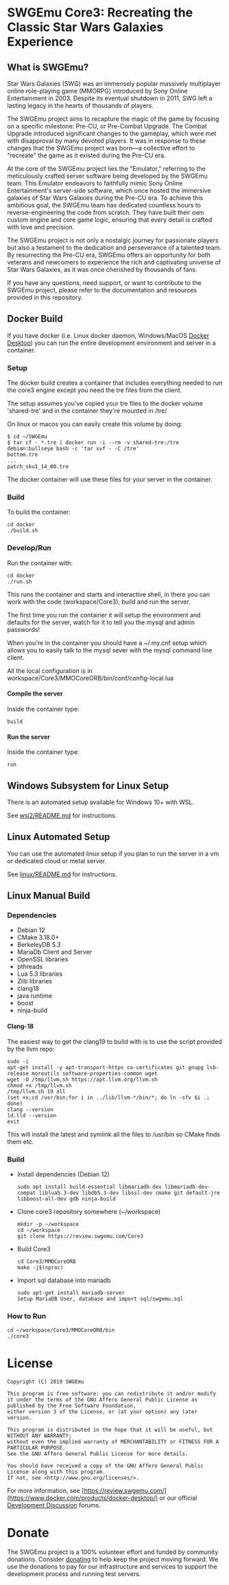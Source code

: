 # SWGEmu Core3: Recreating the Classic Star Wars Galaxies Experience

## What is SWGEmu?

Star Wars Galaxies (SWG) was an immensely popular massively multiplayer online role-playing game (MMORPG) introduced by Sony Online Entertainment in 2003. Despite its eventual shutdown in 2011, SWG left a lasting legacy in the hearts of thousands of players.

The SWGEmu project aims to recapture the magic of the game by focusing on a specific milestone: Pre-CU, or Pre-Combat Upgrade. The Combat Upgrade introduced significant changes to the gameplay, which were met with disapproval by many devoted players. It was in response to these changes that the SWGEmu project was born—a collective effort to "recreate" the game as it existed during the Pre-CU era.

At the core of the SWGEmu project lies the "Emulator," referring to the meticulously crafted server software being developed by the SWGEmu team. This Emulator endeavors to faithfully mimic Sony Online Entertainment's server-side software, which once hosted the immersive galaxies of Star Wars Galaxies during the Pre-CU era. To achieve this ambitious goal, the SWGEmu team has dedicated countless hours to reverse-engineering the code from scratch. They have built their own custom engine and core game logic, ensuring that every detail is crafted with love and precision.

The SWGEmu project is not only a nostalgic journey for passionate players but also a testament to the dedication and perseverance of a talented team. By resurrecting the Pre-CU era, SWGEmu offers an opportunity for both veterans and newcomers to experience the rich and captivating universe of Star Wars Galaxies, as it was once cherished by thousands of fans.

If you have any questions, need support, or want to contribute to the SWGEmu project, please refer to the documentation and resources provided in this repository.

## Docker Build

If you have docker (i.e. Linux docker daemon, Windows/MacOS [Docker Desktop](https://www.docker.com/products/docker-desktop/)) you can run the entire development environment and server in a container.

### Setup

The docker build creates a container that includes everything needed to run the core3 engine except you need the tre files from the client.

The setup assumes you've copied your tre files to the docker volume 'shared-tre' and in the container they're mounted in /tre/

On linux or macos you can easily create this volume by doing:

```
$ cd ~/SWGEmu
$ tar cf - *.tre | docker run -i --rm -v shared-tre:/tre debian:bullseye bash -c 'tar xvf - -C /tre'
bottom.tre
...
patch_sku1_14_00.tre
```

The docker container will use these files for your server in the container.

### Build

To build the container:

```
cd docker
./build.sh
```

### Develop/Run

Run the container with:

```
cd docker
./run.sh
```

This runs the container and starts and interactive shell, in there you can work with the code (workspace/Core3), build and run the server.

The first time you run the container it will setup the environment and defaults for the server, watch for it to tell you the mysql and admin passwords!

When you're in the container you should have a ~/.my.cnf setup which allows you to easily talk to the mysql sever with the mysql command line client.

All the local configuration is in workspace/Core3/MMOCoreORB/bin/conf/config-local.lua

#### Compile the server

Inside the container type:

```
build
```

#### Run the server

Inside the container type:

```
run
```

## Windows Subsystem for Linux Setup

There is an automated setup available for Windows 10+ with WSL.

See [wsl2/README.md](wsl2/README.md) for instructions.

## Linux Automated Setup

You can use the automated linux setup if you plan to run the server in a vm or dedicated cloud or metal server.

See [linux/README.md](linux/README.md) for instructions.

## Linux Manual Build

### Dependencies
  * Debian 12
  * CMake 3.18.0+
  * BerkeleyDB 5.3
  * MariaDb Client and Server
  * OpenSSL libraries
  * pthreads
  * Lua 5.3 libraries
  * Zlib libraries
  * clang18
  * java runtime
  * boost
  * ninja-build

#### Clang-18

The easiest way to get the clang19 to build with is to use the script provided by the llvm repo:

```
sudo -i
apt-get install -y apt-transport-https ca-certificates git gnupg lsb-release moreutils software-properties-common wget
wget -O /tmp/llvm.sh https://apt.llvm.org/llvm.sh
chmod +x /tmp/llvm.sh
/tmp/llvm.sh 19 all
(set +x;cd /usr/bin;for i in ../lib/llvm-*/bin/*; do ln -sfv $i .; done)
clang --version
ld.lld --version
exit
```

This will install the latest and symlink all the files to /usr/bin so CMake finds them etc.

### Build

  * Install dependencies (Debian 12)

        sudo apt install build-essential libmariadb-dev libmariadb-dev-compat liblua5.3-dev libdb5.3-dev libssl-dev cmake git default-jre libboost-all-dev gdb ninja-build

  * Clone core3 repository somewhere  (~/workspace)

        mkdir -p ~/workspace
        cd ~/workspace
        git clone https://review.swgemu.com/Core3

  * Build Core3

        cd Core3/MMOCoreORB
        make -j$(nproc)

  * Import sql database into mariadb

        sudo apt-get install mariadb-server
        Setup MariaDB User, database and import sql/swgemu.sql

### How to Run

    cd ~/workspace/Core3/MMOCoreORB/bin
    ./core3

# License

    Copyright (C) 2019 SWGEmu

    This program is free software: you can redistribute it and/or modify
    it under the terms of the GNU Affero General Public License as published by the Free Software Foundation,
    either version 3 of the License, or (at your option) any later version.

    This program is distributed in the hope that it will be useful, but WITHOUT ANY WARRANTY;
    without even the implied warranty of MERCHANTABILITY or FITNESS FOR A PARTICULAR PURPOSE.
    See the GNU Affero General Public License for more details.

    You should have received a copy of the GNU Affero General Public License along with this program.
    If not, see <http://www.gnu.org/licenses/>.

For more information, see [https://review.swgemu.com/](https://www.docker.com/products/docker-desktop/) or our official [Development Discussion](https://www.swgemu.com/forums/forumdisplay.php?f=10) forums.

# Donate

The SWGEmu project is a 100% volunteer effort and funded by community donations. Consider [donating](https://www.swgemu.com/donate/?rm) to help keep the project moving forward. We use the donations to pay for our infrastructure and services to support the development process and running test servers.
